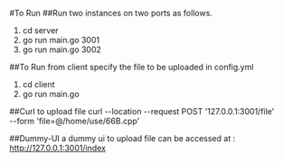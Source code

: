 #To Run
##Run two instances on two ports as follows. 
1. cd server 
2. go run main.go 3001 
3. go run main.go 3002

##To Run from client specify the file to be uploaded in config.yml
1. cd client
2. go run main.go

##Curl to upload file
curl --location --request POST '127.0.0.1:3001/file' \
--form 'file=@/home/use/66B.cpp'

##Dummy-UI
a dummy ui to upload file can be accessed at : http://127.0.0.1:3001/index